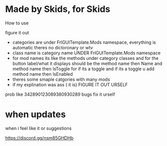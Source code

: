 # Made by Skids, for Skids

How to use

figure it out

 - categories are under FrlGUITemplate.Mods namespace, everything is automatic theres no dictoronary or wtv 
 - class name is category name UNDER FrlGUITemplate.Mods namespace
- for mod names its like the methods under category classes and for the button label/what it displays should be the method name then Name and method name then IsToggle for if its a toggle and if its a toggle u add method name then IsEnabled
- theres some smaple catgories with many mods
- if my explination was ass ( it is) FIGURE IT OUT URSELF

prob like 342890123089380930289 bugs fix it urself

# when updates

when i feel like it or suggestions

https://discord.gg/nsm85GHDHb
